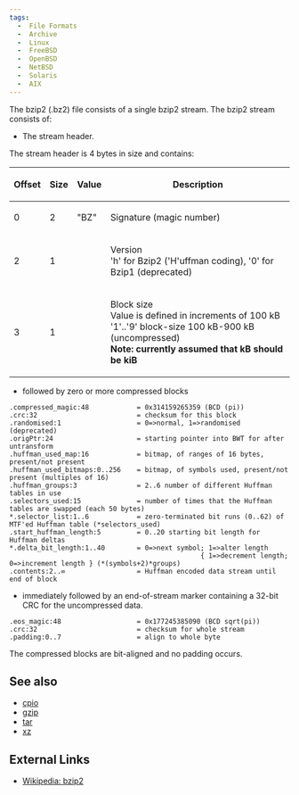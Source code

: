 ```yaml
---
tags:
  -  File Formats
  -  Archive
  -  Linux
  -  FreeBSD
  -  OpenBSD
  -  NetBSD
  -  Solaris
  -  AIX
---
```

The bzip2 (.bz2) file consists of a single bzip2 stream. The bzip2
stream consists of:

- The stream header.

The stream header is 4 bytes in size and contains:

<table>
<thead>
<tr class="header">
<th style="text-align: left;"><p>Offset</p></th>
<th><p>Size</p></th>
<th><p>Value</p></th>
<th><p>Description</p></th>
</tr>
</thead>
<tbody>
<tr class="odd">
<td style="text-align: left;"><p>0</p></td>
<td><p>2</p></td>
<td><p>"BZ"</p></td>
<td><p>Signature (magic number)</p></td>
</tr>
<tr class="even">
<td style="text-align: left;"><p>2</p></td>
<td><p>1</p></td>
<td></td>
<td><p>Version<br />
'h' for Bzip2 ('H'uffman coding), '0' for Bzip1 (deprecated)</p></td>
</tr>
<tr class="odd">
<td style="text-align: left;"><p>3</p></td>
<td><p>1</p></td>
<td></td>
<td><p>Block size<br />
Value is defined in increments of 100 kB<br />
'1'..'9' block-size 100 kB-900 kB (uncompressed)<br />
<b>Note: currently assumed that kB should be kiB</b></p></td>
</tr>
</tbody>
</table>

- followed by zero or more compressed blocks

<!-- -->

    .compressed_magic:48            = 0x314159265359 (BCD (pi))
    .crc:32                         = checksum for this block
    .randomised:1                   = 0=>normal, 1=>randomised (deprecated)
    .origPtr:24                     = starting pointer into BWT for after untransform
    .huffman_used_map:16            = bitmap, of ranges of 16 bytes, present/not present
    .huffman_used_bitmaps:0..256    = bitmap, of symbols used, present/not present (multiples of 16)
    .huffman_groups:3               = 2..6 number of different Huffman tables in use
    .selectors_used:15              = number of times that the Huffman tables are swapped (each 50 bytes)
    *.selector_list:1..6            = zero-terminated bit runs (0..62) of MTF'ed Huffman table (*selectors_used)
    .start_huffman_length:5         = 0..20 starting bit length for Huffman deltas
    *.delta_bit_length:1..40        = 0=>next symbol; 1=>alter length
                                                    { 1=>decrement length;  0=>increment length } (*(symbols+2)*groups)
    .contents:2..∞                  = Huffman encoded data stream until end of block

- immediately followed by an end-of-stream marker containing a 32-bit
  CRC for the uncompressed data.

<!-- -->

    .eos_magic:48                   = 0x177245385090 (BCD sqrt(pi))
    .crc:32                         = checksum for whole stream
    .padding:0..7                   = align to whole byte

The compressed blocks are bit-aligned and no padding occurs.

## See also

- [cpio](cpio.md)
- [gzip](gzip.md)
- [tar](tar.md)
- [xz](xz.md)

## External Links

- [Wikipedia: bzip2](http://en.wikipedia.org/wiki/Bzip2)


